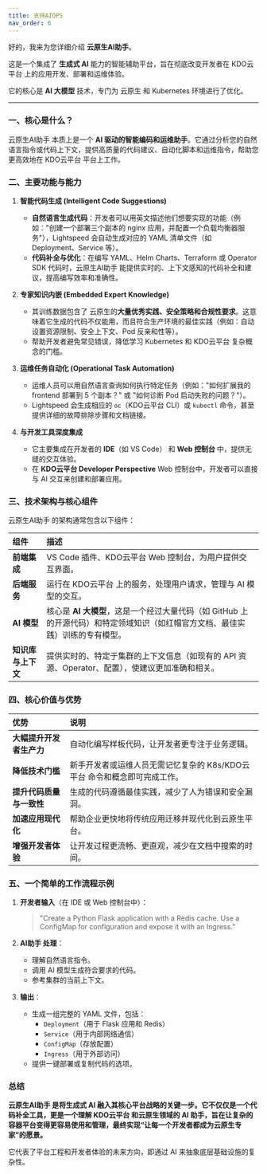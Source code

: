 ```yaml
---
title: 支持AIOPS
nav_order: 6
---
```


好的，我来为您详细介绍 **云原生AI助手**。

这是一个集成了 **生成式 AI** 能力的智能辅助平台，旨在彻底改变开发者在 KDO云平台 上的应用开发、部署和运维体验。

它的核心是 **AI 大模型** 技术，专门为 云原生 和 Kubernetes 环境进行了优化。

---

### 一、核心是什么？

云原生AI助手 本质上是一个 **AI 驱动的智能编码和运维助手**。它通过分析您的自然语言指令或代码上下文，提供高质量的代码建议、自动化脚本和运维指令，帮助您更高效地在 KDO云平台 平台上工作。

### 二、主要功能与能力

1.  **智能代码生成 (Intelligent Code Suggestions)**
    *   **自然语言生成代码**：开发者可以用英文描述他们想要实现的功能（例如："创建一个部署三个副本的 nginx 应用，并配置一个负载均衡器服务"），Lightspeed 会自动生成对应的 YAML 清单文件（如 Deployment、Service 等）。
    *   **代码补全与优化**：在编写 YAML、Helm Charts、Terraform 或 Operator SDK 代码时，云原生AI助手 能提供实时的、上下文感知的代码补全和建议，提高编写效率和准确性。

2.  **专家知识内嵌 (Embedded Expert Knowledge)**
    *   其训练数据包含了 云原生的**大量优秀实践、安全策略和合规性要求**。这意味着它生成的代码不仅能用，而且符合生产环境的最佳实践（例如：自动设置资源限制、安全上下文、Pod 反亲和性等）。
    *   帮助开发者避免常见错误，降低学习 Kubernetes 和 KDO云平台 复杂概念的门槛。

3.  **运维任务自动化 (Operational Task Automation)**
    *   运维人员可以用自然语言查询如何执行特定任务（例如："如何扩展我的 frontend 部署到 5 个副本？" 或 "如何诊断 Pod 启动失败的问题？"）。
    *   Lightspeed 会生成相应的 `oc`（KDO云平台 CLI）或 `kubectl` 命令，甚至提供详细的故障排除步骤和文档链接。

4.  **与开发工具深度集成**
    *   它主要集成在开发者的 **IDE**（如 VS Code） 和 **Web 控制台** 中，提供无缝的交互体验。
    *   在 **KDO云平台 Developer Perspective** Web 控制台中，开发者可以直接与 AI 交互来创建和部署应用。

### 三、技术架构与核心组件

云原生AI助手 的架构通常包含以下组件：

| 组件          | 描述                                                                      |
|:------------|:------------------------------------------------------------------------|
| **前端集成**    | VS Code 插件、KDO云平台 Web 控制台，为用户提供交互界面。                                    |
| **后端服务**    | 运行在 KDO云平台 上的服务，处理用户请求，管理与 AI 模型的交互。                                    |
| **AI 模型**   | 核心是 **AI 大模型**，这是一个经过大量代码（如 GitHub 上的开源代码）和特定领域知识（如红帽官方文档、最佳实践）训练的专有模型。 |
| **知识库与上下文** | 提供实时的、特定于集群的上下文信息（如现有的 API 资源、Operator、配置），使建议更加准确和相关。                  |

### 四、核心价值与优势

| 优势             | 说明                                        |
|:---------------|:------------------------------------------|
| **大幅提升开发者生产力** | 自动化编写样板代码，让开发者更专注于业务逻辑。                   |
| **降低技术门槛**     | 新手开发者或运维人员无需记忆复杂的 K8s/KDO云平台 命令和概念即可完成工作。 |
| **提升代码质量与一致性** | 生成的代码遵循最佳实践，减少了人为错误和安全漏洞。                 |
| **加速应用现代化**    | 帮助企业更快地将传统应用迁移并现代化到云原生平台。                 |
| **增强开发者体验**    | 让开发过程更流畅、更直观，减少在文档中搜索的时间。                 |

### 五、一个简单的工作流程示例

1.  **开发者输入**（在 IDE 或 Web 控制台中）：
    > "Create a Python Flask application with a Redis cache. Use a ConfigMap for configuration and expose it with an Ingress."

2.  **AI助手 处理**：
    *   理解自然语言指令。
    *   调用 AI 模型生成符合要求的代码。
    *   参考集群的当前上下文。

3.  **输出**：
    *   生成一组完整的 YAML 文件，包括：
        *   `Deployment`（用于 Flask 应用和 Redis）
        *   `Service`（用于内部网络通信）
        *   `ConfigMap`（存放配置）
        *   `Ingress`（用于外部访问）
    *   提供一键部署或复制代码的选项。

### 总结

**云原生AI助手 是将生成式 AI 融入其核心平台战略的关键一步。它不仅仅是一个代码补全工具，更是一个理解 KDO云平台 和云原生领域的 AI 助手，旨在让复杂的容器平台变得更容易使用和管理，最终实现“让每一个开发者都成为云原生专家”的愿景。**

它代表了平台工程和开发者体验的未来方向，即通过 AI 来抽象底层基础设施的复杂性。